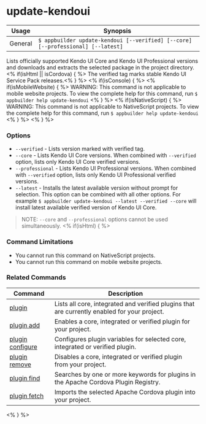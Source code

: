 update-kendoui
==========

Usage | Synopsis
------|-------
General | `$ appbuilder update-kendoui [--verified] [--core] [--professional] [--latest]`

Lists officially supported Kendo UI Core and Kendo UI Professional versions and downloads and extracts the selected package in the project directory.<% if(isHtml || isCordova) { %> The verified tag marks stable Kendo UI Service Pack releases.<% } %> 
<% if(isConsole) { %>
<% if(isMobileWebsite) { %>
WARNING: This command is not applicable to mobile website projects. To view the complete help for this command, run `$ appbuilder help update-kendoui`
<% } %>
<% if(isNativeScript) { %>
WARNING: This command is not applicable to NativeScript projects. To view the complete help for this command, run `$ appbuilder help update-kendoui`
<% } %>
<% } %>
### Options
* `--verified` - Lists version marked with verified tag.
* `--core` - Lists Kendo UI Core versions. When combined with `--verified` option, lists only Kendo UI Core verified versions.
* `--professional` - Lists Kendo UI Professional versions. When combined with `--verified` option, lists only Kendo UI Professional verified versions.
* `--latest` - Installs the latest available version without prompt for selection. This option can be combined with all other options. For example `$ appbuilder update-kendoui --latest --verified --core` will install latest available verified version of Kendo UI Core.

> NOTE: `--core` and `--professional` options cannot be used simultaneously.
<% if(isHtml) { %> 
### Command Limitations

* You cannot run this command on NativeScript projects.
* You cannot run this command on mobile website projects.

### Related Commands

Command | Description
----------|----------
[plugin](plugin.html) | Lists all core, integrated and verified plugins that are currently enabled for your project.
[plugin add](plugin-add.html) | Enables a core, integrated or verified plugin for your project.
[plugin configure](plugin-configure.html) | Configures plugin variables for selected core, integrated or verified plugin.
[plugin remove](plugin-remove.html) | Disables a core, integrated or verified plugin from your project.
[plugin find](plugin-find.html) | Searches by one or more keywords for plugins in the Apache Cordova Plugin Registry.
[plugin fetch](plugin-fetch.html) | Imports the selected Apache Cordova plugin into your project.
<% } %>